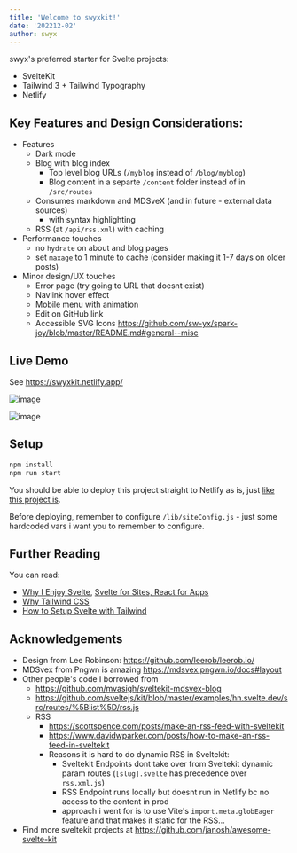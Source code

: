 ```yaml
---
title: 'Welcome to swyxkit!'
date: '202212-02'
author: swyx
---
```

swyx's preferred starter for Svelte projects:

- SvelteKit
- Tailwind 3 + Tailwind Typography
- Netlify

## Key Features and Design Considerations:

- Features
  - Dark mode
  - Blog with blog index
    - Top level blog URLs (`/myblog` instead of `/blog/myblog`)
    - Blog content in a separte `/content` folder instead of in `/src/routes`
  - Consumes markdown and MDSveX (and in future - external data sources)
    - with syntax highlighting
  - RSS (at `/api/rss.xml`) with caching
- Performance touches
  - no `hydrate` on about and blog pages
  - set `maxage` to 1 minute to cache (consider making it 1-7 days on older posts)
- Minor design/UX touches
  - Error page (try going to URL that doesnt exist)
  - Navlink hover effect
  - Mobile menu with animation
  - Edit on GitHub link
  - Accessible SVG Icons https://github.com/sw-yx/spark-joy/blob/master/README.md#general--misc

## Live Demo

See https://swyxkit.netlify.app/

![image](https://user-images.githubusercontent.com/6764957/147861359-3ad9438f-41d1-47c8-aa05-95c7d18497f0.png)

![image](https://user-images.githubusercontent.com/6764957/147861337-d40a1798-e7ff-40e1-8dd8-ba1350fd3784.png)


## Setup

```bash
npm install
npm run start
```

You should be able to deploy this project straight to Netlify as is, just [like this project is](https://app.netlify.com/sites/swyxkit/deploys/).

Before deploying, remember to configure `/lib/siteConfig.js` - just some hardcoded vars i want you to remember to configure.

## Further Reading

You can read:

- [Why I Enjoy Svelte](https://www.swyx.io/svelte-why/), [Svelte for Sites, React for Apps](https://www.swyx.io/svelte-sites-react-apps/)
- [Why Tailwind CSS](https://www.swyx.io/why-tailwind/)
- [How to Setup Svelte with Tailwind](https://dev.to/swyx/how-to-set-up-svelte-with-tailwind-css-4fg5)

## Acknowledgements

- Design from Lee Robinson: https://github.com/leerob/leerob.io/
- MDSvex from Pngwn is amazing https://mdsvex.pngwn.io/docs#layout
- Other people's code I borrowed from
  - https://github.com/mvasigh/sveltekit-mdsvex-blog
  - https://github.com/sveltejs/kit/blob/master/examples/hn.svelte.dev/src/routes/%5Blist%5D/rss.js
  - RSS
    - https://scottspence.com/posts/make-an-rss-feed-with-sveltekit
    - https://www.davidwparker.com/posts/how-to-make-an-rss-feed-in-sveltekit
    - Reasons it is hard to do dynamic RSS in Sveltekit:
      - Sveltekit Endpoints dont take over from Sveltekit dynamic param routes (`[slug].svelte` has precedence over `rss.xml.js`)
      - RSS Endpoint runs locally but doesnt run in Netlify bc no access to the content in prod
      - approach i went for is to use Vite's `import.meta.globEager` feature and that makes it static for the RSS... 
- Find more sveltekit projects at https://github.com/janosh/awesome-svelte-kit